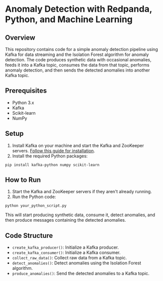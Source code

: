 # Anomaly Detection with Redpanda, Python, and Machine Learning

## Overview
This repository contains code for a simple anomaly detection pipeline using Kafka for data streaming and the Isolation Forest algorithm for anomaly detection. The code produces synthetic data with occasional anomalies, feeds it into a Kafka topic, consumes the data from that topic, performs anomaly detection, and then sends the detected anomalies into another Kafka topic.

## Prerequisites

- Python 3.x
- Kafka
- Scikit-learn
- NumPy

## Setup

1. Install Kafka on your machine and start the Kafka and ZooKeeper servers. [Follow this guide for installation](https://kafka.apache.org/quickstart).
2. Install the required Python packages:

`pip install kafka-python numpy scikit-learn`

## How to Run

1. Start the Kafka and ZooKeeper servers if they aren't already running.
2. Run the Python code:

`python your_python_script.py`

This will start producing synthetic data, consume it, detect anomalies, and then produce messages containing the detected anomalies.

## Code Structure

- `create_kafka_producer()`: Initialize a Kafka producer.
- `create_kafka_consumer()`: Initialize a Kafka consumer.
- `collect_raw_data()`: Collect raw data from a Kafka topic.
- `detect_anomalies()`: Detect anomalies using the Isolation Forest algorithm.
- `produce_anomalies()`: Send the detected anomalies to a Kafka topic.
